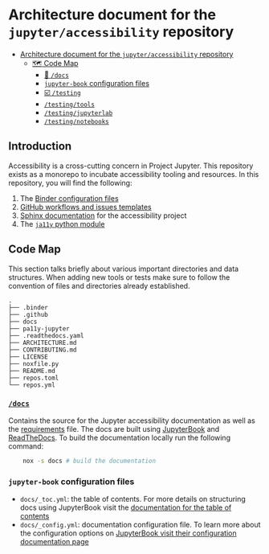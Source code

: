 # Architecture document for the `jupyter/accessibility` repository

- [Architecture document for the `jupyter/accessibility` repository](#architecture-document-for-the-jupyteraccessibility-repository)
  - [:world_map: Code Map](#world_map-code-map)
    - [:book: `/docs`](#book-docs)
    - [`jupyter-book` configuration files](#jupyter-book-configuration-files)
    - [:ballot_box_with_check: `/testing`](#ballot_box_with_check-testing)
    - [`/testing/tools`](#testingtools)
    - [`/testing/jupyterlab`](#testingjupyterlab)
    - [`/testing/notebooks`](#testingnotebooks)

## Introduction

Accessibility is a cross-cutting concern in Project Jupyter.
This repository exists as a monorepo to incubate accessibility tooling and resources.
In this repository, you will find the following:

1. The [Binder configuration files](./.binder)
2. [GitHub workflows and issues templates](./.github)
3. [Sphinx documentation](./docs) for the accessibility project
4. The [`ja11y` python module](./pa11y-jupyter)

## Code Map

This section talks briefly about various important directories and data structures.
When adding new tools or tests make sure to follow the convention of files and directories already established.

```ascii
.
├── .binder
├── .github
├── docs
├── pa11y-jupyter
├── .readthedocs.yaml
├── ARCHITECTURE.md
├── CONTRIBUTING.md
├── LICENSE
├── noxfile.py
├── README.md
├── repos.toml
└── repos.yml
```

### [`/docs`](./docs)

Contains the source for the Jupyter accessibility documentation as well as the [requirements](docs/requirements.txt) file.
The docs are built using [JupyterBook](https://jupyterbook.org/en/stable/intro.html) and [ReadTheDocs](https://readthedocs.org/).
To build the documentation locally run the following command:

```bash
    nox -s docs # build the documentation
```

### `jupyter-book` configuration files

- `docs/_toc.yml`: the table of contents. For more details on structuring docs using JupyterBook visit the
  [documentation for the table of contents](https://jupyterbook.org/customize/toc.html)
- `docs/_config.yml`: documentation configuration file. To learn more about the configuration options on
  [JupyterBook visit their configuration documentation page](https://jupyterbook.org/en/stable/customize/config.html)
